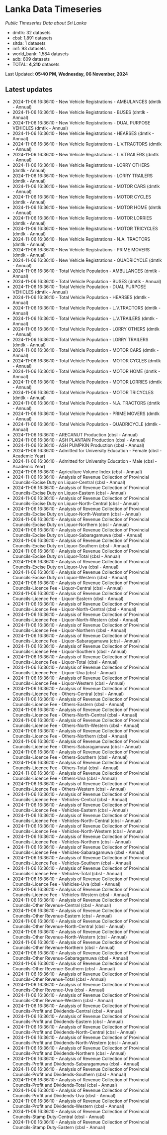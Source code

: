 # Lanka Data Timeseries
*Public Timeseries Data about Sri Lanka*

* dmtlk: 32 datasets
* cbsl: 1,891 datasets
* sltda: 1 datasets
* imf: 93 datasets
* world_bank: 1,584 datasets
* adb: 609 datasets
* TOTAL: **4,210** datasets

Last Updated: **05:40 PM, Wednesday, 06 November, 2024**

## Latest updates

* 2024-11-06 16:36:10 - New Vehicle Registrations - AMBULANCES (dmtlk - Annual)
* 2024-11-06 16:36:10 - New Vehicle Registrations - BUSES (dmtlk - Annual)
* 2024-11-06 16:36:10 - New Vehicle Registrations - DUAL PURPOSE VEHICLES (dmtlk - Annual)
* 2024-11-06 16:36:10 - New Vehicle Registrations - HEARSES (dmtlk - Annual)
* 2024-11-06 16:36:10 - New Vehicle Registrations - L.V.TRACTORS (dmtlk - Annual)
* 2024-11-06 16:36:10 - New Vehicle Registrations - L.V.TRAILERS (dmtlk - Annual)
* 2024-11-06 16:36:10 - New Vehicle Registrations - LORRY OTHERS (dmtlk - Annual)
* 2024-11-06 16:36:10 - New Vehicle Registrations - LORRY TRAILERS (dmtlk - Annual)
* 2024-11-06 16:36:10 - New Vehicle Registrations - MOTOR CARS (dmtlk - Annual)
* 2024-11-06 16:36:10 - New Vehicle Registrations - MOTOR CYCLES (dmtlk - Annual)
* 2024-11-06 16:36:10 - New Vehicle Registrations - MOTOR HOME (dmtlk - Annual)
* 2024-11-06 16:36:10 - New Vehicle Registrations - MOTOR LORRIES (dmtlk - Annual)
* 2024-11-06 16:36:10 - New Vehicle Registrations - MOTOR TRICYCLES (dmtlk - Annual)
* 2024-11-06 16:36:10 - New Vehicle Registrations - N.A. TRACTORS (dmtlk - Annual)
* 2024-11-06 16:36:10 - New Vehicle Registrations - PRIME MOVERS (dmtlk - Annual)
* 2024-11-06 16:36:10 - New Vehicle Registrations - QUADRICYCLE (dmtlk - Annual)
* 2024-11-06 16:36:10 - Total Vehicle Population - AMBULANCES (dmtlk - Annual)
* 2024-11-06 16:36:10 - Total Vehicle Population - BUSES (dmtlk - Annual)
* 2024-11-06 16:36:10 - Total Vehicle Population - DUAL PURPOSE VEHICLES (dmtlk - Annual)
* 2024-11-06 16:36:10 - Total Vehicle Population - HEARSES (dmtlk - Annual)
* 2024-11-06 16:36:10 - Total Vehicle Population - L.V.TRACTORS (dmtlk - Annual)
* 2024-11-06 16:36:10 - Total Vehicle Population - L.V.TRAILERS (dmtlk - Annual)
* 2024-11-06 16:36:10 - Total Vehicle Population - LORRY OTHERS (dmtlk - Annual)
* 2024-11-06 16:36:10 - Total Vehicle Population - LORRY TRAILERS (dmtlk - Annual)
* 2024-11-06 16:36:10 - Total Vehicle Population - MOTOR CARS (dmtlk - Annual)
* 2024-11-06 16:36:10 - Total Vehicle Population - MOTOR CYCLES (dmtlk - Annual)
* 2024-11-06 16:36:10 - Total Vehicle Population - MOTOR HOME (dmtlk - Annual)
* 2024-11-06 16:36:10 - Total Vehicle Population - MOTOR LORRIES (dmtlk - Annual)
* 2024-11-06 16:36:10 - Total Vehicle Population - MOTOR TRICYCLES (dmtlk - Annual)
* 2024-11-06 16:36:10 - Total Vehicle Population - N.A. TRACTORS (dmtlk - Annual)
* 2024-11-06 16:36:10 - Total Vehicle Population - PRIME MOVERS (dmtlk - Annual)
* 2024-11-06 16:36:10 - Total Vehicle Population - QUADRICYCLE (dmtlk - Annual)
* 2024-11-06 16:36:10 - ARECANUT Production (cbsl - Annual)
* 2024-11-06 16:36:10 - ASH PLANTAIN Production (cbsl - Annual)
* 2024-11-06 16:36:10 - ASH PUMPKIN Production (cbsl - Annual)
* 2024-11-06 16:36:10 - Admitted for University Education - Female (cbsl - Academic Year)
* 2024-11-06 16:36:10 - Admitted for University Education - Male (cbsl - Academic Year)
* 2024-11-06 16:36:10 - Agriculture Volume Index (cbsl - Annual)
* 2024-11-06 16:36:10 - Analysis of Revenue Collection of Provincial Councils-Excise Duty on Liquor-Central (cbsl - Annual)
* 2024-11-06 16:36:10 - Analysis of Revenue Collection of Provincial Councils-Excise Duty on Liquor-Eastern (cbsl - Annual)
* 2024-11-06 16:36:10 - Analysis of Revenue Collection of Provincial Councils-Excise Duty on Liquor-North-Central (cbsl - Annual)
* 2024-11-06 16:36:10 - Analysis of Revenue Collection of Provincial Councils-Excise Duty on Liquor-North-Western (cbsl - Annual)
* 2024-11-06 16:36:10 - Analysis of Revenue Collection of Provincial Councils-Excise Duty on Liquor-Northern (cbsl - Annual)
* 2024-11-06 16:36:10 - Analysis of Revenue Collection of Provincial Councils-Excise Duty on Liquor-Sabaragamuwa (cbsl - Annual)
* 2024-11-06 16:36:10 - Analysis of Revenue Collection of Provincial Councils-Excise Duty on Liquor-Southern (cbsl - Annual)
* 2024-11-06 16:36:10 - Analysis of Revenue Collection of Provincial Councils-Excise Duty on Liquor-Total (cbsl - Annual)
* 2024-11-06 16:36:10 - Analysis of Revenue Collection of Provincial Councils-Excise Duty on Liquor-Uva (cbsl - Annual)
* 2024-11-06 16:36:10 - Analysis of Revenue Collection of Provincial Councils-Excise Duty on Liquor-Western (cbsl - Annual)
* 2024-11-06 16:36:10 - Analysis of Revenue Collection of Provincial Councils-Licence Fee - Liquor-Central (cbsl - Annual)
* 2024-11-06 16:36:10 - Analysis of Revenue Collection of Provincial Councils-Licence Fee - Liquor-Eastern (cbsl - Annual)
* 2024-11-06 16:36:10 - Analysis of Revenue Collection of Provincial Councils-Licence Fee - Liquor-North-Central (cbsl - Annual)
* 2024-11-06 16:36:10 - Analysis of Revenue Collection of Provincial Councils-Licence Fee - Liquor-North-Western (cbsl - Annual)
* 2024-11-06 16:36:10 - Analysis of Revenue Collection of Provincial Councils-Licence Fee - Liquor-Northern (cbsl - Annual)
* 2024-11-06 16:36:10 - Analysis of Revenue Collection of Provincial Councils-Licence Fee - Liquor-Sabaragamuwa (cbsl - Annual)
* 2024-11-06 16:36:10 - Analysis of Revenue Collection of Provincial Councils-Licence Fee - Liquor-Southern (cbsl - Annual)
* 2024-11-06 16:36:10 - Analysis of Revenue Collection of Provincial Councils-Licence Fee - Liquor-Total (cbsl - Annual)
* 2024-11-06 16:36:10 - Analysis of Revenue Collection of Provincial Councils-Licence Fee - Liquor-Uva (cbsl - Annual)
* 2024-11-06 16:36:10 - Analysis of Revenue Collection of Provincial Councils-Licence Fee - Liquor-Western (cbsl - Annual)
* 2024-11-06 16:36:10 - Analysis of Revenue Collection of Provincial Councils-Licence Fee - Others-Central (cbsl - Annual)
* 2024-11-06 16:36:10 - Analysis of Revenue Collection of Provincial Councils-Licence Fee - Others-Eastern (cbsl - Annual)
* 2024-11-06 16:36:10 - Analysis of Revenue Collection of Provincial Councils-Licence Fee - Others-North-Central (cbsl - Annual)
* 2024-11-06 16:36:10 - Analysis of Revenue Collection of Provincial Councils-Licence Fee - Others-North-Western (cbsl - Annual)
* 2024-11-06 16:36:10 - Analysis of Revenue Collection of Provincial Councils-Licence Fee - Others-Northern (cbsl - Annual)
* 2024-11-06 16:36:10 - Analysis of Revenue Collection of Provincial Councils-Licence Fee - Others-Sabaragamuwa (cbsl - Annual)
* 2024-11-06 16:36:10 - Analysis of Revenue Collection of Provincial Councils-Licence Fee - Others-Southern (cbsl - Annual)
* 2024-11-06 16:36:10 - Analysis of Revenue Collection of Provincial Councils-Licence Fee - Others-Total (cbsl - Annual)
* 2024-11-06 16:36:10 - Analysis of Revenue Collection of Provincial Councils-Licence Fee - Others-Uva (cbsl - Annual)
* 2024-11-06 16:36:10 - Analysis of Revenue Collection of Provincial Councils-Licence Fee - Others-Western (cbsl - Annual)
* 2024-11-06 16:36:10 - Analysis of Revenue Collection of Provincial Councils-Licence Fee - Vehicles-Central (cbsl - Annual)
* 2024-11-06 16:36:10 - Analysis of Revenue Collection of Provincial Councils-Licence Fee - Vehicles-Eastern (cbsl - Annual)
* 2024-11-06 16:36:10 - Analysis of Revenue Collection of Provincial Councils-Licence Fee - Vehicles-North-Central (cbsl - Annual)
* 2024-11-06 16:36:10 - Analysis of Revenue Collection of Provincial Councils-Licence Fee - Vehicles-North-Western (cbsl - Annual)
* 2024-11-06 16:36:10 - Analysis of Revenue Collection of Provincial Councils-Licence Fee - Vehicles-Northern (cbsl - Annual)
* 2024-11-06 16:36:10 - Analysis of Revenue Collection of Provincial Councils-Licence Fee - Vehicles-Sabaragamuwa (cbsl - Annual)
* 2024-11-06 16:36:10 - Analysis of Revenue Collection of Provincial Councils-Licence Fee - Vehicles-Southern (cbsl - Annual)
* 2024-11-06 16:36:10 - Analysis of Revenue Collection of Provincial Councils-Licence Fee - Vehicles-Total (cbsl - Annual)
* 2024-11-06 16:36:10 - Analysis of Revenue Collection of Provincial Councils-Licence Fee - Vehicles-Uva (cbsl - Annual)
* 2024-11-06 16:36:10 - Analysis of Revenue Collection of Provincial Councils-Licence Fee - Vehicles-Western (cbsl - Annual)
* 2024-11-06 16:36:10 - Analysis of Revenue Collection of Provincial Councils-Other Revenue-Central (cbsl - Annual)
* 2024-11-06 16:36:10 - Analysis of Revenue Collection of Provincial Councils-Other Revenue-Eastern (cbsl - Annual)
* 2024-11-06 16:36:10 - Analysis of Revenue Collection of Provincial Councils-Other Revenue-North-Central (cbsl - Annual)
* 2024-11-06 16:36:10 - Analysis of Revenue Collection of Provincial Councils-Other Revenue-North-Western (cbsl - Annual)
* 2024-11-06 16:36:10 - Analysis of Revenue Collection of Provincial Councils-Other Revenue-Northern (cbsl - Annual)
* 2024-11-06 16:36:10 - Analysis of Revenue Collection of Provincial Councils-Other Revenue-Sabaragamuwa (cbsl - Annual)
* 2024-11-06 16:36:10 - Analysis of Revenue Collection of Provincial Councils-Other Revenue-Southern (cbsl - Annual)
* 2024-11-06 16:36:10 - Analysis of Revenue Collection of Provincial Councils-Other Revenue-Total (cbsl - Annual)
* 2024-11-06 16:36:10 - Analysis of Revenue Collection of Provincial Councils-Other Revenue-Uva (cbsl - Annual)
* 2024-11-06 16:36:10 - Analysis of Revenue Collection of Provincial Councils-Other Revenue-Western (cbsl - Annual)
* 2024-11-06 16:36:10 - Analysis of Revenue Collection of Provincial Councils-Profit and Dividends-Central (cbsl - Annual)
* 2024-11-06 16:36:10 - Analysis of Revenue Collection of Provincial Councils-Profit and Dividends-Eastern (cbsl - Annual)
* 2024-11-06 16:36:10 - Analysis of Revenue Collection of Provincial Councils-Profit and Dividends-North-Central (cbsl - Annual)
* 2024-11-06 16:36:10 - Analysis of Revenue Collection of Provincial Councils-Profit and Dividends-North-Western (cbsl - Annual)
* 2024-11-06 16:36:10 - Analysis of Revenue Collection of Provincial Councils-Profit and Dividends-Northern (cbsl - Annual)
* 2024-11-06 16:36:10 - Analysis of Revenue Collection of Provincial Councils-Profit and Dividends-Sabaragamuwa (cbsl - Annual)
* 2024-11-06 16:36:10 - Analysis of Revenue Collection of Provincial Councils-Profit and Dividends-Southern (cbsl - Annual)
* 2024-11-06 16:36:10 - Analysis of Revenue Collection of Provincial Councils-Profit and Dividends-Total (cbsl - Annual)
* 2024-11-06 16:36:10 - Analysis of Revenue Collection of Provincial Councils-Profit and Dividends-Uva (cbsl - Annual)
* 2024-11-06 16:36:10 - Analysis of Revenue Collection of Provincial Councils-Profit and Dividends-Western (cbsl - Annual)
* 2024-11-06 16:36:10 - Analysis of Revenue Collection of Provincial Councils-Stamp Duty-Central (cbsl - Annual)
* 2024-11-06 16:36:10 - Analysis of Revenue Collection of Provincial Councils-Stamp Duty-Eastern (cbsl - Annual)